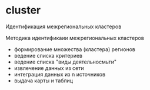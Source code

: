 # cluster
Идентификация межрегиональных кластеров

Методика идентификаии межрегиональных кластеров
- формирование множества (кластера) регионов  
- ведение списка критериев
- ведение списка "виды деятельносмьти"
- извлечение данных из сети
- интеграция данных из n источников 
- выдача карты и таблиц
